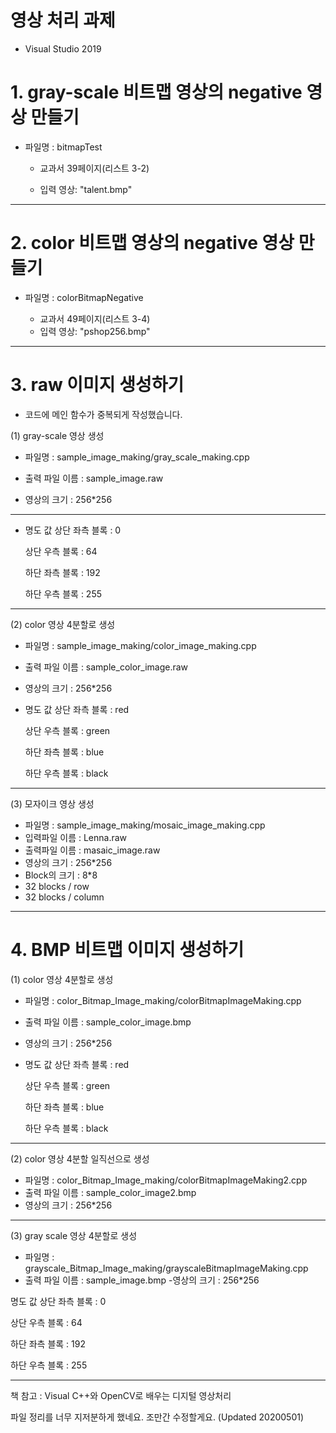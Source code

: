 # 영상 처리 과제


- Visual Studio 2019
 

# 1. gray-scale 비트맵 영상의 negative 영상 만들기
- 파일명 : bitmapTest

   - 교과서 39페이지(리스트 3-2)

   - 입력 영상: "talent.bmp"

-------

# 2. color 비트맵 영상의 negative 영상 만들기
- 파일명 : colorBitmapNegative

   - 교과서 49페이지(리스트 3-4)
   - 입력 영상: "pshop256.bmp"

----
# 3. raw 이미지 생성하기

* 코드에 메인 함수가 중복되게 작성했습니다.


(1) gray-scale 영상 생성
- 파일명 : sample_image_making/gray_scale_making.cpp

- 출력 파일 이름 : sample_image.raw

- 영상의 크기 : 256*256
------
- 명도 값
   상단 좌측 블록 : 0

   상단 우측 블록 : 64

   하단 좌측 블록 : 192

   하단 우측 블록 : 255
-----
(2) color 영상 4분할로 생성
- 파일명 : sample_image_making/color_image_making.cpp
- 출력 파일 이름 : sample_color_image.raw
- 영상의 크기 : 256*256
- 명도 값
   상단 좌측 블록 : red
   
   상단 우측 블록 : green
   
   하단 좌측 블록 : blue
   
   하단 우측 블록 : black



-----------

(3) 모자이크 영상 생성

- 파일명 : sample_image_making/mosaic_image_making.cpp
- 입력파일 이름 : Lenna.raw
- 출력파일 이름 : masaic_image.raw
- 영상의 크기 : 256*256
- Block의 크기 : 8*8
- 32 blocks / row
- 32 blocks / column
-----

# 4. BMP 비트맵 이미지 생성하기

(1) color 영상 4분할로 생성
- 파일명 : color_Bitmap_Image_making/colorBitmapImageMaking.cpp
- 출력 파일 이름 : sample_color_image.bmp
- 영상의 크기 : 256*256
- 명도 값
   상단 좌측 블록 : red
   
   상단 우측 블록 : green
   
   하단 좌측 블록 : blue
   
   하단 우측 블록 : black
------

(2) color 영상 4분할 일직선으로 생성
- 파일명 : color_Bitmap_Image_making/colorBitmapImageMaking2.cpp
- 출력 파일 이름 : sample_color_image2.bmp
- 영상의 크기 : 256*256

------
(3) gray scale 영상 4분할로 생성
- 파일명 : grayscale_Bitmap_Image_making/grayscaleBitmapImageMaking.cpp
- 출력 파일 이름 : sample_image.bmp
-영상의 크기 : 256*256

명도 값
상단 좌측 블록 : 0

상단 우측 블록 : 64

하단 좌측 블록 : 192

하단 우측 블록 : 255





----------
책 참고 : Visual C++와 OpenCV로 배우는 디지털 영상처리


파일 정리를 너무 지저분하게 했네요. 조만간 수정할게요. (Updated 20200501)